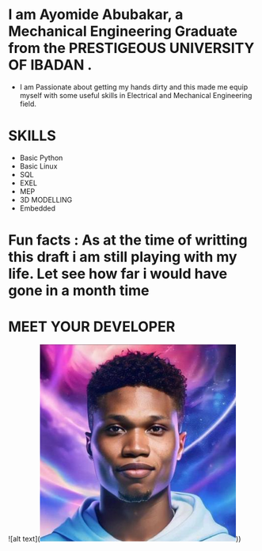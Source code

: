 # I am Ayomide Abubakar, a Mechanical Engineering Graduate from the PRESTIGEOUS UNIVERSITY OF IBADAN .
- I am Passionate about getting my hands dirty and this made me equip myself with some useful skills in Electrical and Mechanical Engineering field.

# SKILLS 
- Basic Python
- Basic Linux
- SQL
- EXEL
- MEP
- 3D MODELLING
- Embedded

# Fun facts : As at the time of writting this draft i am still playing with my life. Let see how far i would have gone in a month time


#     MEET YOUR DEVELOPER 
![alt text](![alt text](image.png)))
